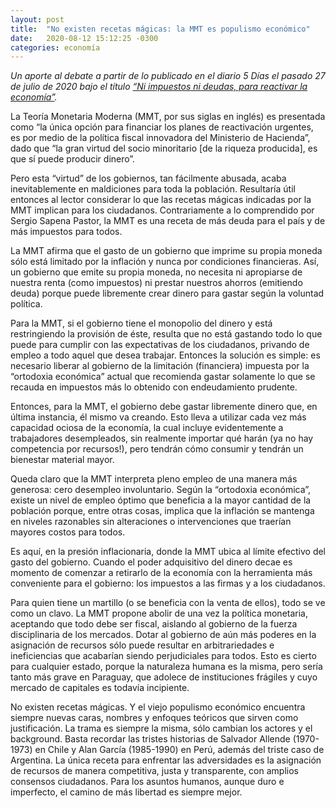 ```yaml
---
layout: post
title:  "No existen recetas mágicas: la MMT es populismo económico"
date:   2020-08-12 15:12:25 -0300
categories: economía
---
```


_Un aporte al debate a partir de lo publicado en el diario 5 Días el pasado 27 de julio de 2020 bajo el título [“Ni impuestos ni deudas, para reactivar la economía”](https://www.5dias.com.py/2020/07/ni-impuestos-ni-deudas-para-reactivar-la-economia/)._  
  
La Teoría Monetaria Moderna (MMT, por sus siglas en inglés) es presentada como “la única opción para financiar los planes de reactivación urgentes, es por medio de la política fiscal innovadora del Ministerio de Hacienda”, dado que “la gran virtud del socio minoritario [de la riqueza producida], es que sí puede producir dinero”.
  
Pero esta “virtud” de los gobiernos, tan fácilmente abusada, acaba inevitablemente en maldiciones para toda la población. Resultaría útil entonces al lector considerar lo que las recetas mágicas indicadas por la MMT implican para los ciudadanos. Contrariamente a lo comprendido por Sergio Sapena Pastor, la MMT es una receta de más deuda para el país y de más impuestos para todos.
  
La MMT afirma que el gasto de un gobierno que imprime su propia moneda sólo está limitado por la inflación y nunca por condiciones financieras. Así, un gobierno que emite su propia moneda, no necesita ni apropiarse de nuestra renta (como impuestos) ni prestar nuestros ahorros (emitiendo deuda) porque puede libremente crear dinero para gastar según la voluntad política.
  
Para la MMT, si el gobierno tiene el monopolio del dinero y está restringiendo la provisión de éste, resulta que no está gastando todo lo que puede para cumplir con las expectativas de los ciudadanos, privando de empleo a todo aquel que desea trabajar. Entonces la solución es simple: es necesario liberar al gobierno de la limitación (financiera) impuesta por la “ortodoxia económica” actual que recomienda gastar solamente lo que se recauda en impuestos más lo obtenido con endeudamiento prudente.
  
Entonces, para la MMT, el gobierno debe gastar libremente dinero que, en última instancia, él mismo va creando. Esto lleva a utilizar cada vez más capacidad ociosa de la economía, la cual incluye evidentemente a trabajadores desempleados, sin realmente importar qué harán (ya no hay competencia por recursos!), pero tendrán cómo consumir y tendrán un bienestar material mayor.
  
Queda claro que la MMT interpreta pleno empleo de una manera más generosa: cero desempleo involuntario. Según la “ortodoxia económica”, existe un nivel de empleo óptimo que beneficia a la mayor cantidad de la población porque, entre otras cosas, implica que la inflación se mantenga en niveles razonables sin alteraciones o intervenciones que traerían mayores costos para todos.
  
Es aquí, en la presión inflacionaria, donde la MMT ubica al límite efectivo del gasto del gobierno. Cuando el poder adquisitivo del dinero decae es momento de comenzar a retirarlo de la economía con la herramienta más conveniente para el gobierno: los impuestos a las firmas y a los ciudadanos.
  
Para quien tiene un martillo (o se beneficia con la venta de ellos), todo se ve como un clavo. La MMT propone abolir de una vez la política monetaria, aceptando que todo debe ser fiscal, aislando al gobierno de la fuerza disciplinaria de los mercados.
Dotar al gobierno de aún más poderes en la asignación de recursos sólo puede resultar en arbitrariedades e ineficiencias que acabarían siendo perjudiciales para todos. Esto es cierto para cualquier estado, porque la naturaleza humana es la misma, pero sería tanto más grave en Paraguay, que adolece de instituciones frágiles y cuyo mercado de capitales es todavía incipiente.
  
No existen recetas mágicas. Y el viejo populismo económico encuentra siempre nuevas caras, nombres y enfoques teóricos que sirven como justificación. La trama es siempre la misma, sólo cambian los actores y el background. Basta recordar las tristes historias de Salvador Allende (1970-1973) en Chile y Alan García (1985-1990) en Perú, además del triste caso de Argentina.
La única receta para enfrentar las adversidades es la asignación de recursos de manera competitiva, justa y transparente, con amplios consensos ciudadanos. Para los asuntos humanos, aunque duro e imperfecto, el camino de más libertad es siempre mejor.
